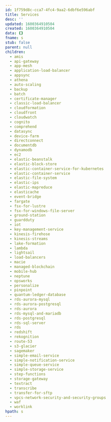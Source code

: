 ```yaml
---
id: 1f759d8c-cca7-4fc4-9aa2-6dbf6e596abf
title: Services
desc: ''
updated: 1600364910504
created: 1600364910504
data: {}
fname: s
stub: false
parent: null
children:
  - amis
  - api-gateway
  - app-mesh
  - application-load-balancer
  - appsync
  - athena
  - auto-scaling
  - backup
  - batch
  - certificate-manager
  - classic-load-balancer
  - cloudformation
  - cloudfront
  - cloudwatch
  - cognito
  - comprehend
  - datasync
  - device-farm
  - directconnect
  - documentdb
  - dynamodb
  - ec2
  - elastic-beanstalk
  - elastic-block-store
  - elastic-container-service-for-kubernetes
  - elastic-container-service
  - elastic-file-system
  - elastic-ips
  - elastic-mapreduce
  - elasticache
  - event-bridge
  - fargate
  - fsx-for-lustre
  - fsx-for-windows-file-server
  - ground-station
  - guardduty
  - iot
  - key-management-service
  - kinesis-firehose
  - kinesis-streams
  - lake-formation
  - lambda
  - lightsail
  - load-balancers
  - macie
  - managed-blockchain
  - mobile-hub
  - neptune
  - opsworks
  - personalize
  - pinpoint
  - quantum-ledger-database
  - rds-aurora-mysql
  - rds-aurora-postgresql
  - rds-aurora
  - rds-mysql-and-mariadb
  - rds-postgresql
  - rds-sql-server
  - rds
  - redshift
  - rekognition
  - route-53
  - s3-glacier
  - sagemaker
  - simple-email-service
  - simple-notification-service
  - simple-queue-service
  - simple-storage-service
  - step-functions
  - storage-gateway
  - textract
  - transcribe
  - transfer-for-sftp
  - vpcs-network-security-and-security-groups
  - waf
  - worklink
hpath: s
---
```


